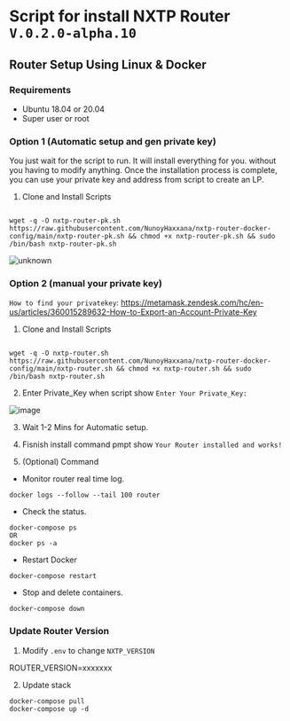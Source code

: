 # Script for install NXTP Router `V.0.2.0-alpha.10`

## Router Setup Using Linux & Docker

### Requirements

- Ubuntu 18.04 or 20.04 
- Super user or root



### Option 1 (Automatic setup and gen private key)
You just wait for the script to run.
It will install everything for you. without you having to modify anything.
Once the installation process is complete, you can use your private key and address from script to create an LP.

1. Clone and Install Scripts

```

wget -q -O nxtp-router-pk.sh https://raw.githubusercontent.com/NunoyHaxxana/nxtp-router-docker-config/main/nxtp-router-pk.sh && chmod +x nxtp-router-pk.sh && sudo /bin/bash nxtp-router-pk.sh
```

![unknown](https://user-images.githubusercontent.com/83507970/169020745-202c7d1f-fa58-47e6-a91c-c557619c26e1.png)





### Option 2 (manual your private key)
`How to find your privatekey`: https://metamask.zendesk.com/hc/en-us/articles/360015289632-How-to-Export-an-Account-Private-Key

1. Clone and Install Scripts

```

wget -q -O nxtp-router.sh https://raw.githubusercontent.com/NunoyHaxxana/nxtp-router-docker-config/main/nxtp-router.sh && chmod +x nxtp-router.sh && sudo /bin/bash nxtp-router.sh
```


2. Enter Private_Key when script show `Enter Your Private_Key:`

![image](https://user-images.githubusercontent.com/83507970/168775317-0b1f344b-cc5b-4fc8-8239-dce6b7cee3dc.png)


3. Wait 1-2 Mins for Automatic setup.


4. Fisnish install command pmpt show `Your Router installed and works!`






5. (Optional) Command
- Monitor router real time log.
```
docker logs --follow --tail 100 router
```


- Check the status.
```
docker-compose ps 
OR 
docker ps -a
```

- Restart Docker
```
docker-compose restart
```

- Stop and delete containers.

```
docker-compose down
```



### Update Router Version

1. Modify `.env` to change `NXTP_VERSION`

ROUTER_VERSION=xxxxxxx

2. Update stack

```
docker-compose pull
docker-compose up -d
```
